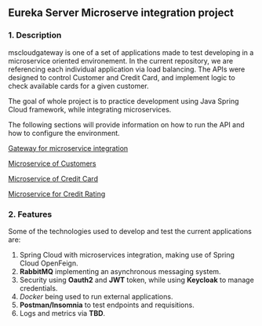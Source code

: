## Eureka Server Microserve integration project

### 1. Description

mscloudgateway is one of a set of applications made to test developing in a microservice oriented environement.
In the current repository, we are referencing each individual application via load balancing. The APIs were designed to
control Customer and Credit Card, and implement logic to check available cards for a given customer.

The goal of whole project is to practice development using Java Spring Cloud framework, while integrating microservices.

The following sections will provide information on how to run the API and how to configure the environment.

[Gateway for microservice integration](https://github.com/Gui-WEspinola/mscloudgateway)

[Microservice of Customers](https://github.com/Gui-WEspinola/msclientes)

[Microservice of Credit Card](https://github.com/Gui-WEspinola/mscartoes)

[Microservice for Credit Rating](https://github.com/Gui-WEspinola/ms-avaliador-credito)

### 2. Features

Some of the technologies used to develop and test the current applications are:

1. Spring Cloud with microservices integration, making use of Spring Cloud OpenFeign.
2. **RabbitMQ** implementing an asynchronous messaging system.
3. Security using **Oauth2** and **JWT** token, while using **Keycloak** to manage credentials.
4. *Docker* being used to run external applications.
5. **Postman/Insomnia** to test endpoints and requisitions.
6. Logs and metrics via **TBD**.


